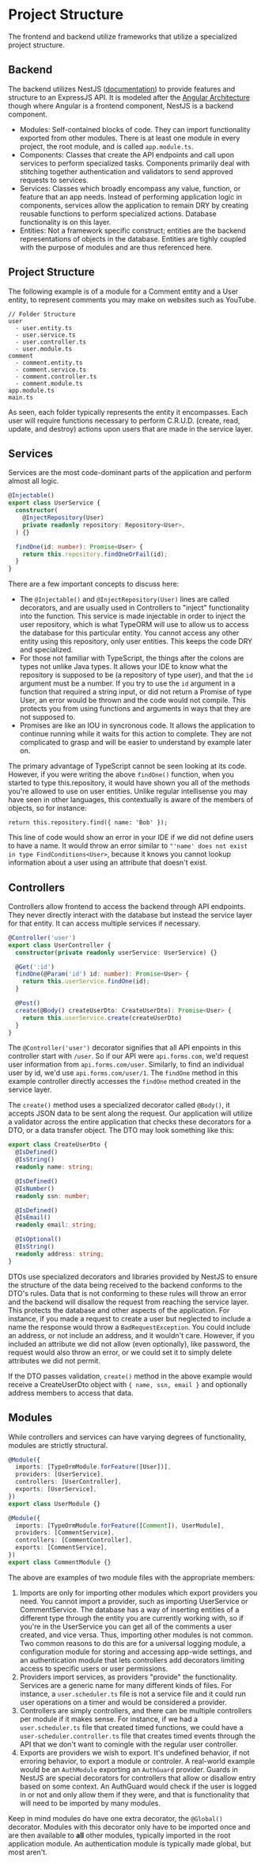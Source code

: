 # Project Structure

The frontend and backend utilize frameworks that utilize a specialized project structure.

## Backend

The backend utilizes NestJS ([documentation](https://docs.nestjs.com/)) to provide features and structure to an ExpressJS API. It is modeled after the [Angular Architecture](https://angular.io/guide/architecture) though where Angular is a frontend component, NestJS is a backend component.

- Modules: Self-contained blocks of code. They can import functionality exported from other modules. There is at least one module in every project, the root module, and is called `app.module.ts`.
- Components: Classes that create the API endpoints and call upon services to perform specialized tasks. Components primarily deal with stitching together authentication and validators to send approved requests to services.
- Services: Classes which broadly encompass any value, function, or feature that an app needs. Instead of performing application logic in components, services allow the application to remain DRY by creating reusable functions to perform specialized actions. Database functionality is on this layer.
- Entities: Not a framework specific construct; entities are the backend representations of objects in the database. Entities are tighly coupled with the purpose of modules and are thus referenced here.

## Project Structure

The following example is of a module for a Comment entity and a User entity, to represent comments you may make on websites such as YouTube.

```
// Folder Structure
user
  - user.entity.ts
  - user.service.ts
  - user.controller.ts
  - user.module.ts
comment
  - comment.entity.ts
  - comment.service.ts
  - comment.controller.ts
  - comment.module.ts
app.module.ts
main.ts
```

As seen, each folder typically represents the entity it encompasses. Each user will require functions necessary to perform C.R.U.D. (create, read, update, and destroy) actions upon users that are made in the service layer.

## Services

Services are the most code-dominant parts of the application and perform almost all logic.

```Typescript
@Injectable()
export class UserService {
  constructor(
    @InjectRepository(User)
    private readonly repository: Repository<User>,
  ) {}

  findOne(id: number): Promise<User> {
    return this.repository.findOneOrFail(id);
  }
}
```

There are a few important concepts to discuss here:

- The `@Injectable()` and `@InjectRepository(User)` lines are called decorators, and are usually used in Controllers to "inject" functionality into the function. This service is made injectable in order to inject the user repository, which is what TypeORM will use to allow us to access the database for this particular entity. You cannot access any other entity using this repository, only user entities. This keeps the code DRY and specialized.
- For those not familiar with TypeScript, the things after the colons are types not unlike Java types. It allows your IDE to know what the repository is supposed to be (a repository of type user), and that the `id` argument must be a number. If you try to use the `id` argument in a function that required a string input, or did not return a Promise of type User, an error would be thrown and the code would not compile. This protects you from using functions and arguments in ways that they are not supposed to.
- Promises are like an IOU in syncronous code. It allows the application to continue running while it waits for this action to complete. They are not complicated to grasp and will be easier to understand by example later on.

The primary advantage of TypeScript cannot be seen looking at its code. However, if you were writing the above `findOne()` function, when you started to type this.repository, it would have shown you all of the methods you're allowed to use on user entities. Unlike regular intellisense you may have seen in other languages, this contextually is aware of the members of objects, so for instance:

```
return this.repository.find({ name: 'Bob' });
```

This line of code would show an error in your IDE if we did not define users to have a name. It would throw an error similar to `"'name' does not exist in type FindConditions<User>`, because it knows you cannot lookup information about a user using an attribute that doesn't exist.

## Controllers

Controllers allow frontend to access the backend through API endpoints. They never directly interact with the database but instead the service layer for that entity. It can access multiple services if necessary.

```TypeScript
@Controller('user')
export class UserController {
  constructor(private readonly userService: UserService) {}

  @Get(':id')
  findOne(@Param('id') id: number): Promise<User> {
    return this.userService.findOne(id);
  }

  @Post()
  create(@Body() createUserDto: CreateUserDto): Promise<User> {
    return this.userService.create(createUserDto)
  }
}
```

The `@Controller('user')` decorator signifies that all API enpoints in this controller start with `/user`. So if our API were `api.forms.com`, we'd request user information from `api.forms.com/user`. Similarly, to find an individual user by id, we'd use `api.forms.com/user/1`. The `findOne` method in this example controller directly accesses the `findOne` method created in the service layer.

The `create()` method uses a specialized decorator called `@Body()`, it accepts JSON data to be sent along the request. Our application will utilize a validator across the entire application that checks these decorators for a DTO, or a data transfer object. The DTO may look something like this:

```Typescript
export class CreateUserDto {
  @IsDefined()
  @IsString()
  readonly name: string;

  @IsDefined()
  @IsNumber()
  readonly ssn: number;

  @IsDefined()
  @IsEmail()
  readonly email: string;

  @IsOptional()
  @IsString()
  readonly address: string;
}
```

DTOs use specialized decorators and libraries provided by NestJS to ensure the structure of the data being received to the backend conforms to the DTO's rules. Data that is not conforming to these rules will throw an error and the backend will disallow the request from reaching the service layer. This protects the database and other aspects of the application. For instance, if you made a request to create a user but neglected to include a name the response would throw a `BadRequestException`. You could include an address, or not include an address, and it wouldn't care. However, if you included an attribute we did not allow (even optionally), like password, the request would also throw an error, or we could set it to simply delete attributes we did not permit.

If the DTO passes validation, `create()` method in the above example would receive a CreateUserDto object with `{ name, ssn, email }` and optionally address members to access that data.

## Modules

While controllers and services can have varying degrees of functionality, modules are strictly structural.

```TypeScript
@Module({
  imports: [TypeOrmModule.forFeature([User])],
  providers: [UserService],
  controllers: [UserController],
  exports: [UserService],
})
export class UserModule {}

@Module({
  imports: [TypeOrmModule.forFeature([Comment]), UserModule],
  providers: [CommentService],
  controllers: [CommentController],
  exports: [CommentService],
})
export class CommentModule {}
```

The above are examples of two module files with the appropriate members:

1. Imports are only for importing other modules which export providers you need. You cannot import a provider, such as importing UserService or CommentService. The database has a way of inserting entities of a different type through the entity you are currently working with, so if you're in the UserService you can get all of the comments a user created, and vice versa. Thus, importing other modules is not common. Two common reasons to do this are for a universal logging module, a configuration module for storing and accessing app-wide settings, and an authentication module that lets controllers add decorators limiting access to specific users or user permissions.
2. Providers import services, as providers "provide" the functionality. Services are a generic name for many different kinds of files. For instance, a `user.scheduler.ts` file is not a service file and it could run user operations on a timer and would be considered a provider.
3. Controllers are simply controllers, and there can be multiple controllers per module if it makes sense. For instance, if we had a `user.scheduler.ts` file that created timed functions, we could have a `user-scheduler.controller.ts` file that creates timed events through the API that we don't want to comingle with the regular user controller.
4. Exports are providers we wish to export. It's undefined behavior, if not erroring behavior, to export a module or controler. A real-world example would be an `AuthModule` exporting an `AuthGuard` provider. Guards in NestJS are special decorators for controllers that allow or disallow entry based on some context. An AuthGuard would check if the user is logged in or not and only allow them if they were, and that is functionality that will need to be imported by many modules.

Keep in mind modules do have one extra decorator, the `@Global()` decorator. Modules with this decorator only have to be imported once and are then available to **all** other modules, typically imported in the root application module. An authentication module is typically made global, but most aren't.
